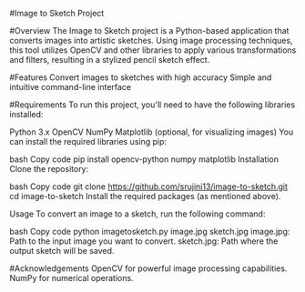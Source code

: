 #Image to Sketch Project


#Overview
The Image to Sketch project is a Python-based application that converts images into artistic sketches. Using image processing techniques, this tool utilizes OpenCV and other libraries to apply various transformations and filters, resulting in a stylized pencil sketch effect.

#Features
Convert images to sketches with high accuracy
Simple and intuitive command-line interface

#Requirements
To run this project, you'll need to have the following libraries installed:

Python 3.x
OpenCV
NumPy
Matplotlib (optional, for visualizing images)
You can install the required libraries using pip:

bash
Copy code
pip install opencv-python numpy matplotlib
Installation
Clone the repository:

bash
Copy code
git clone https://github.com/srujini13/image-to-sketch.git
cd image-to-sketch
Install the required packages (as mentioned above).

Usage
To convert an image to a sketch, run the following command:

bash
Copy code
python imagetosketch.py image.jpg sketch.jpg
image.jpg: Path to the input image you want to convert.
sketch.jpg: Path where the output sketch will be saved.


#Acknowledgements
OpenCV for powerful image processing capabilities.
NumPy for numerical operations.
